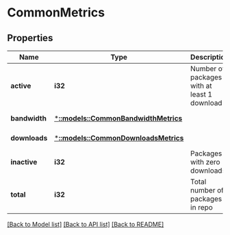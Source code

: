 # CommonMetrics

## Properties
Name | Type | Description | Notes
------------ | ------------- | ------------- | -------------
**active** | **i32** | Number of packages with at least 1 download | [optional] [default to null]
**bandwidth** | [***::models::CommonBandwidthMetrics**](CommonBandwidthMetrics.md) |  | [default to null]
**downloads** | [***::models::CommonDownloadsMetrics**](CommonDownloadsMetrics.md) |  | [default to null]
**inactive** | **i32** | Packages with zero downloads | [optional] [default to null]
**total** | **i32** | Total number of packages in repo | [optional] [default to null]

[[Back to Model list]](../README.md#documentation-for-models) [[Back to API list]](../README.md#documentation-for-api-endpoints) [[Back to README]](../README.md)


